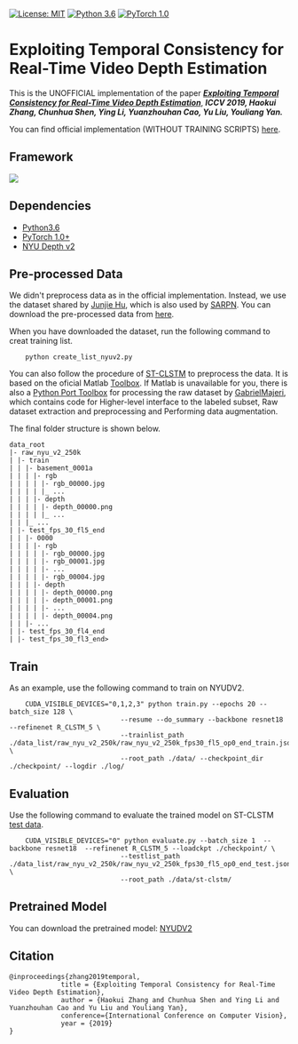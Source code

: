 [![License: MIT](https://img.shields.io/badge/License-MIT-yellow.svg)](https://opensource.org/licenses/MIT)
[![Python 3.6](https://img.shields.io/badge/python-3.6-green.svg)](https://www.python.org/)
[![PyTorch 1.0](https://img.shields.io/badge/pytorch-1.0-green.svg)](https://pytorch.org/)

# Exploiting Temporal Consistency for Real-Time Video Depth Estimation
This is the UNOFFICIAL implementation of the paper [***Exploiting Temporal Consistency for Real-Time Video Depth Estimation***](https://arxiv.org/abs/1908.03706), ***ICCV 2019, Haokui Zhang, Chunhua Shen, Ying Li, Yuanzhouhan Cao, Yu Liu, Youliang Yan.***

You can find official implementation (WITHOUT TRAINING SCRIPTS) [here](https://github.com/hkzhang91/ST-CLSTM).

## Framework
![](./assert/framework.png)

## Dependencies
- [Python3.6](https://www.python.org/downloads/)
- [PyTorch 1.0+](https://pytorch.org/)
- [NYU Depth v2](https://cs.nyu.edu/~silberman/datasets/nyu_depth_v2.html)

## Pre-processed Data
We didn't preprocess data as in the official implementation. Instead, we use the dataset shared by [Junjie Hu](https://github.com/JunjH/Revisiting_Single_Depth_Estimation), which is also used by [SARPN](https://github.com/Xt-Chen/SARPN/blob/master/README.md).
You can download the pre-processed data from [here](https://drive.google.com/file/d/1WoOZOBpOWfmwe7bknWS5PMUCLBPFKTOw/view?usp=sharing). 

When you have downloaded the dataset, run the following command to creat training list.
```
    python create_list_nyuv2.py

```

You can also follow the procedure of [ST-CLSTM](https://github.com/hkzhang91/ST-CLSTM) to preprocess the data. It is based on the oficial Matlab [Toolbox](https://cs.nyu.edu/~silberman/datasets/nyu_depth_v2.html). If Matlab is unavailable for you, there is also a [Python Port Toolbox](https://github.com/GabrielMajeri/nyuv2-python-toolbox) for processing the raw dataset by [GabrielMajeri](https://github.com/GabrielMajeri), which contains code for Higher-level interface to the labeled subset, Raw dataset extraction and preprocessing and Performing data augmentation.

The final folder structure is shown below.
```
data_root  
|- raw_nyu_v2_250k  
| |- train  
| | |- basement_0001a  
| | | |- rgb  
| | | | |- rgb_00000.jpg  
| | | | |_ ...  
| | | |- depth  
| | | | |- depth_00000.png  
| | | | |_ ...  
| | |_ ...  
| |- test_fps_30_fl5_end  
| | |- 0000  
| | | |- rgb  
| | | | |- rgb_00000.jpg  
| | | | |- rgb_00001.jpg  
| | | | |- ...  
| | | | |- rgb_00004.jpg  
| | | |- depth  
| | | | |- depth_00000.png  
| | | | |- depth_00001.png  
| | | | |- ...  
| | | | |- depth_00004.png  
| | |- ...  
| |- test_fps_30_fl4_end  
| |- test_fps_30_fl3_end>
```
## Train
As an example, use the following command to train on NYUDV2.<br>

```
    CUDA_VISIBLE_DEVICES="0,1,2,3" python train.py --epochs 20 --batch_size 128 \
                            --resume --do_summary --backbone resnet18  --refinenet R_CLSTM_5 \
                            --trainlist_path ./data_list/raw_nyu_v2_250k/raw_nyu_v2_250k_fps30_fl5_op0_end_train.json \
                            --root_path ./data/ --checkpoint_dir ./checkpoint/ --logdir ./log/                           

```
## Evaluation
Use the following command to evaluate the trained model on ST-CLSTM [test data](https://github.com/hkzhang91/ST-CLSTM).<br>

```
    CUDA_VISIBLE_DEVICES="0" python evaluate.py --batch_size 1  --backbone resnet18  --refinenet R_CLSTM_5 --loadckpt ./checkpoint/ \
                            --testlist_path ./data_list/raw_nyu_v2_250k/raw_nyu_v2_250k_fps30_fl5_op0_end_test.json \
                            --root_path ./data/st-clstm/  

```
## Pretrained Model
You can download the pretrained model: [NYUDV2](https://github.com/hkzhang91/ST-CLSTM/tree/master/CLSTM_Depth_Estimation-master/prediction/trained_models)


## Citation

```
@inproceedings{zhang2019temporal,
             title = {Exploiting Temporal Consistency for Real-Time Video Depth Estimation},
             author = {Haokui Zhang and Chunhua Shen and Ying Li and Yuanzhouhan Cao and Yu Liu and Youliang Yan},
             conference={International Conference on Computer Vision},
             year = {2019}   
} 
```